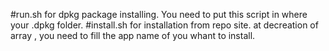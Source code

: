 #run.sh for dpkg package installing. You need to put this script in where your .dpkg folder.
#install.sh for installation from repo site. at decreation of array , you need to fill the app name of you whant to install.
